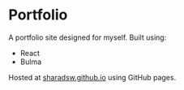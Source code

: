 # Portfolio
A portfolio site designed for myself. Built using:
* React
* Bulma

Hosted at [sharadsw.github.io](https://sharadsw.github.io) using GitHub pages.
